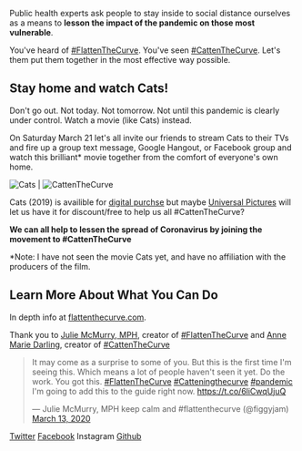 Public health experts ask people to stay inside to social distance ourselves as a means to **lesson the impact of the pandemic on those most vulnerable**.

You've heard of [#FlattenTheCurve](https://www.flattenthecurve.com/). You've seen [#CattenTheCurve](https://twitter.com/amdar1ing/status/1237880129575157760). Let's them put them together in the most effective way possible.

## Stay home and watch Cats!

Don't go out. Not today. Not tomorrow. Not until this pandemic is clearly under control. Watch a movie (like Cats) instead.

On Saturday March 21 let's all invite our friends to stream Cats to their TVs and fire up a group text message, Google Hangout, or Facebook group and watch this brilliant* movie together from the comfort of everyone's own home.

![Cats](https://upload.wikimedia.org/wikipedia/en/thumb/c/cf/Cats_2019_poster.jpg/220px-Cats_2019_poster.jpg) | ![CattenTheCurve](https://pbs.twimg.com/media/ES3VTrgUMAAyEFp?format=jpg&name=small)

Cats (2019) is availible for [digital purchse](https://www.playbill.com/article/cats-movie-sets-digital-blu-ray-and-dvd-release-dates) but maybe [Universal Pictures](https://twitter.com/UniversalPics) will let us have it for discount/free to help us all #CattenTheCurve?

**We can all help to lessen the spread of Coronavirus by joining the movement to #CattenTheCurve**

*Note: I have not seen the movie Cats yet, and have no affiliation with the producers of the film.

## Learn More About What You Can Do

In depth info at [flattenthecurve.com](https://www.flattenthecurve.com/).

Thank you to [Julie McMurry, MPH](https://twitter.com/figgyjam), creator of [#FlattenTheCurve](https://www.flattenthecurve.com/) and [Anne Marie Darling](https://twitter.com/amdar1ing), creator of [#CattenTheCurve](https://twitter.com/amdar1ing/status/1237880129575157760)

<blockquote class="twitter-tweet"><p lang="en" dir="ltr">It may come as a surprise to some of you. But this is the first time I&#39;m seeing this. Which means a lot of people haven&#39;t seen it yet. Do the work. You got this. <a href="https://twitter.com/hashtag/FlattenTheCurve?src=hash&amp;ref_src=twsrc%5Etfw">#FlattenTheCurve</a> <a href="https://twitter.com/hashtag/Catteningthecurve?src=hash&amp;ref_src=twsrc%5Etfw">#Catteningthecurve</a> <a href="https://twitter.com/hashtag/pandemic?src=hash&amp;ref_src=twsrc%5Etfw">#pandemic</a> I&#39;m going to add this to the guide right now. <a href="https://t.co/6liCwqUjuQ">https://t.co/6liCwqUjuQ</a></p>&mdash; Julie McMurry, MPH keep calm and #flattenthecurve (@figgyjam) <a href="https://twitter.com/figgyjam/status/1238301836676698112?ref_src=twsrc%5Etfw">March 13, 2020</a></blockquote>

[Twitter](https://twitter.com/CattenTheCurve)
[Facebook](http://facebook.com/cattenthecurve)
Instagram
[Github](https://github.com/npstorey/cattenthecurve)
